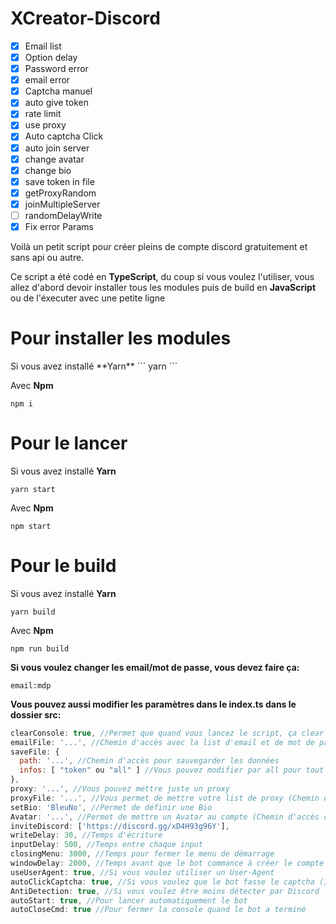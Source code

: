 # XCreator-Discord

- [x] Email list
- [x] Option delay
- [x] Password error
- [x] email error
- [x] Captcha manuel
- [x] auto give token
- [x] rate limit
- [x] use proxy
- [x] Auto captcha Click
- [x] auto join server
- [x] change avatar
- [x] change bio
- [x] save token in file
- [x] getProxyRandom
- [x] joinMultipleServer
- [ ] randomDelayWrite
- [x] Fix error Params

Voilà un petit script pour créer pleins  de compte discord gratuitement et sans api ou autre.

Ce script a été codé en **TypeScript**, du coup si vous voulez l'utiliser, vous allez d'abord devoir installer tous les modules puis de build en **JavaScript** ou de l'éxecuter avec une petite ligne

<h1>Pour installer  les modules</h1>
Si vous avez installé **Yarn**
```
yarn
```

Avec **Npm**
```
npm i
```

<h1>Pour le lancer</h1>

Si vous avez installé **Yarn**
```
yarn start
```

Avec **Npm**
```
npm start
```

<h1>Pour le build</h1>

Si vous avez installé **Yarn**
```
yarn build
```

Avec **Npm**
```
npm run build
```

**Si vous voulez changer les email/mot de passe, vous devez faire ça:**
```
email:mdp
```

**Vous pouvez aussi modifier les paramètres dans le index.ts dans le dossier src:**
```javascript
clearConsole: true, //Permet que quand vous lancez le script, ça clear la console
emailFile: '...', //Chemin d'accès avec la list d'email et de mot de passe
saveFile: {
  path: '...', //Chemin d'accès pour sauvegarder les données
  infos: [ "token" ou "all" ] //Vous pouvez modifier par all pour tout sauvegarder
},
proxy: '...', //Vous pouvez mettre juste un proxy
proxyFile: '...', //Vous permet de mettre votre list de proxy (Chemin d'accès du fichier)
setBio: 'BleuNo', //Permet de définir une Bio
Avatar: '...', //Permet de mettre un Avatar au compte (Chemin d'accès du fichier)
inviteDiscord: ['https://discord.gg/xD4H93g96Y'],
writeDelay: 30, //Temps d'écriture
inputDelay: 500, //Temps entre chaque input
closingMenu: 3000, //Temps pour fermer le menu de démarrage
windowDelay: 2000, //Temps avant que le bot commance à créer le compte
useUserAgent: true, //Si vous voulez utiliser un User-Agent
autoClickCaptcha: true, //Si vous voulez que le bot fasse le captcha (Il peut ne pas réussir)
AntiDetection: true, //Si vous voulez être moins détecter par Discord
autoStart: true, //Pour lancer automatiquement le bot
autoCloseCmd: true //Pour fermer la console quand le bot a terminé
```
